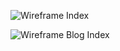 ![Wireframe Index](img/wireframe-index.jpg)

![Wireframe Blog Index](img/wireframe-blog-index.jpg)

